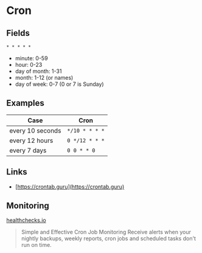 # Cron

## Fields

`* * * * *`

- minute: 0-59
- hour: 0-23
- day of month: 1-31
- month: 1-12 (or names)
- day of week: 0-7 (0 or 7 is Sunday)

## Examples

| Case             | Cron           |
| ---------------- | -------------- |
| every 10 seconds | `*/10 * * * *` |
| every 12 hours   | `0 */12 * * *` |
| every 7 days     | `0 0 * * 0`    |

## Links

- [https://crontab.guru](https://crontab.guru)

## Monitoring

[healthchecks.io](https://healthchecks.io/)

> Simple and Effective Cron Job Monitoring
> Receive alerts when your nightly backups, weekly reports, cron jobs and scheduled tasks don't run on time.
